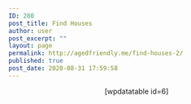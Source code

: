 ```yaml
---
ID: 280
post_title: Find Houses
author: user
post_excerpt: ""
layout: page
permalink: http://agedfriendly.me/find-houses-2/
published: true
post_date: 2020-08-31 17:59:58
---
```

<!-- wp:themify-builder/canvas /--><!--themify_builder_static--><p style="text-align: center;">[wpdatatable id=6]</p><!--/themify_builder_static-->
